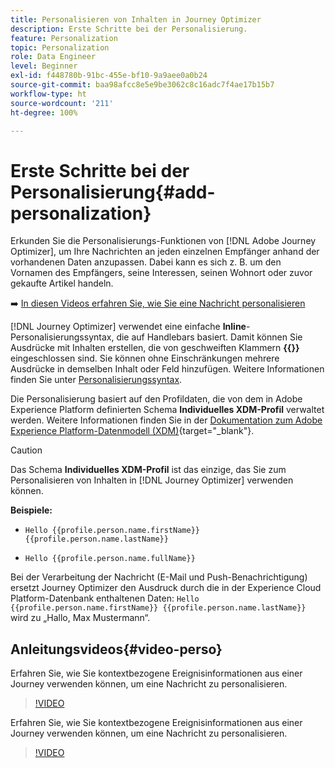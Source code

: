 ```yaml
---
title: Personalisieren von Inhalten in Journey Optimizer
description: Erste Schritte bei der Personalisierung.
feature: Personalization
topic: Personalization
role: Data Engineer
level: Beginner
exl-id: f448780b-91bc-455e-bf10-9a9aee0a0b24
source-git-commit: baa98afcc8e5e9be3062c8c16adc7f4ae17b15b7
workflow-type: ht
source-wordcount: '211'
ht-degree: 100%

---
```


# Erste Schritte bei der Personalisierung{#add-personalization}

Erkunden Sie die Personalisierungs-Funktionen von [!DNL Adobe Journey Optimizer], um Ihre Nachrichten an jeden einzelnen Empfänger anhand der vorhandenen Daten anzupassen. Dabei kann es sich z. B. um den Vornamen des Empfängers, seine Interessen, seinen Wohnort oder zuvor gekaufte Artikel handeln.

➡️ [In diesen Videos erfahren Sie, wie Sie eine Nachricht personalisieren](#video-perso)

[!DNL Journey Optimizer] verwendet eine einfache **Inline**-Personalisierungssyntax, die auf Handlebars basiert. Damit können Sie Ausdrücke mit Inhalten erstellen, die von geschweiften Klammern **{{}}** eingeschlossen sind. Sie können ohne Einschränkungen mehrere Ausdrücke in demselben Inhalt oder Feld hinzufügen. Weitere Informationen finden Sie unter [Personalisierungssyntax](personalization-syntax.md).

Die Personalisierung basiert auf den Profildaten, die von dem in Adobe Experience Platform definierten Schema **Individuelles XDM-Profil** verwaltet werden. Weitere Informationen finden Sie in der [Dokumentation zum Adobe Experience Platform-Datenmodell (XDM)](https://experienceleague.adobe.com/docs/experience-platform/xdm/home.html?lang=de){target=&quot;_blank&quot;}.

>[!CAUTION]
>Das Schema **Individuelles XDM-Profil** ist das einzige, das Sie zum Personalisieren von Inhalten in [!DNL Journey Optimizer] verwenden können.

**Beispiele:**

* `Hello {{profile.person.name.firstName}} {{profile.person.name.lastName}}`

* `Hello {{profile.person.name.fullName}}`

Bei der Verarbeitung der Nachricht (E-Mail und Push-Benachrichtigung) ersetzt Journey Optimizer den Ausdruck durch die in der Experience Cloud Platform-Datenbank enthaltenen Daten: `Hello {{profile.person.name.firstName}} {{profile.person.name.lastName}}` wird zu „Hallo, Max Mustermann“.

## Anleitungsvideos{#video-perso}

Erfahren Sie, wie Sie kontextbezogene Ereignisinformationen aus einer Journey verwenden können, um eine Nachricht zu personalisieren.

>[!VIDEO](https://video.tv.adobe.com/v/334165?quality=12)

Erfahren Sie, wie Sie kontextbezogene Ereignisinformationen aus einer Journey verwenden können, um eine Nachricht zu personalisieren.

>[!VIDEO](https://video.tv.adobe.com/v/334078?quality=12)
